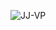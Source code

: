 <p align="left"><img src=https://github-readme-stats.vercel.app/api?username=JJ-VP&show_icons=true&count_private=true&theme=midnight-purple alt=JJ-VP /> </p>
